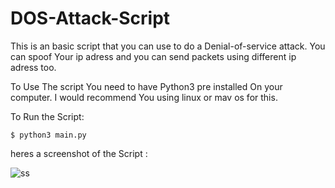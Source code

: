 # DOS-Attack-Script
This is an basic script that you can use to do a Denial-of-service attack.
You can spoof Your ip adress and you can send packets using different ip adress too.

To Use The script You need to have Python3 pre installed On your computer.
I would recommend You using linux or mav os for this.

To Run the Script:

    $ python3 main.py


heres a screenshot of the Script : 

![ss](https://github.com/d4az/DOS-Attack-Script./blob/main/dos-scr)
